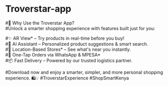 # Troverstar-app
#🚀 Why Use the Troverstar App?  
#Unlock a smarter shopping experience with features built just for you:  

#✨ AR View* – Try products in real-time before you buy!  
#🧠 AI Assistant – Personalized product suggestions & smart search.  
#📍 Location-Based Stores* – See what's near you instantly.  
#📲 One-Tap Orders via WhatsApp & MPESA*  
#📦 Fast Delivery – Powered by our trusted logistics partner.  

#Download now and enjoy a smarter, simpler, and more personal shopping experience. 🛍️💡 #TroverstarExperience #ShopSmartKenya
